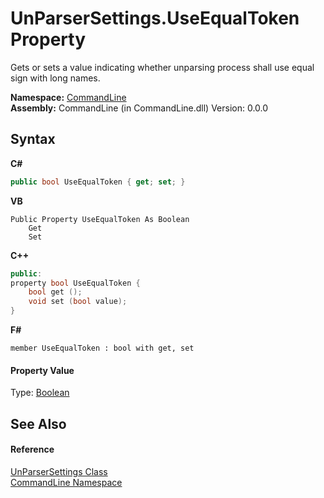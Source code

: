 # UnParserSettings.UseEqualToken Property 
 

Gets or sets a value indicating whether unparsing process shall use equal sign with long names.

**Namespace:**&nbsp;<a href="N_CommandLine">CommandLine</a><br />**Assembly:**&nbsp;CommandLine (in CommandLine.dll) Version: 0.0.0

## Syntax

**C#**<br />
``` C#
public bool UseEqualToken { get; set; }
```

**VB**<br />
``` VB
Public Property UseEqualToken As Boolean
	Get
	Set
```

**C++**<br />
``` C++
public:
property bool UseEqualToken {
	bool get ();
	void set (bool value);
}
```

**F#**<br />
``` F#
member UseEqualToken : bool with get, set

```


#### Property Value
Type: <a href="https://docs.microsoft.com/dotnet/api/system.boolean" target="_blank">Boolean</a>

## See Also


#### Reference
<a href="T_CommandLine_UnParserSettings">UnParserSettings Class</a><br /><a href="N_CommandLine">CommandLine Namespace</a><br />